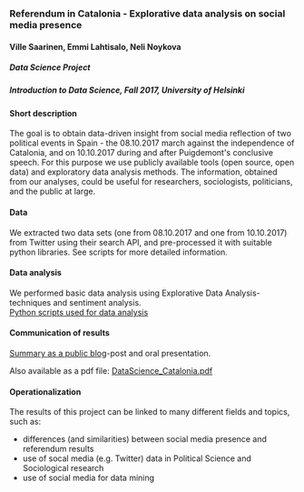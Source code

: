 ### Referendum in Catalonia - Explorative data analysis on social media presence  

#### Ville Saarinen, Emmi Lahtisalo, Neli Noykova  

##### Data Science Project
##### Introduction to Data Science, Fall 2017, University of Helsinki  

#### Short description  
The goal is to obtain data-driven insight from social media reflection of two political events in Spain - the 08.10.2017 march against the independence of Catalonia, and on 10.10.2017 during and after Puigdemont's conclusive speech. For this purpose we use publicly available tools (open source, open data) and exploratory data analysis methods. The information, obtained from our analyses, could be useful for researchers, sociologists, politicians, and the public at large.

#### Data  
We extracted two data sets (one from 08.10.2017 and one from 10.10.2017) from Twitter using their search API, and pre-processed it with suitable python libraries. See scripts for more detailed information.

#### Data analysis  
We performed basic data analysis using Explorative Data Analysis-techniques and sentiment analysis.   
[Python scripts used for data analysis](https://github.com/DeepIntuition/DataScienceProject2017/tree/master/j_notebooks)

#### Communication of results  
[Summary as a public blog](http://giants.duckdns.org:2368/referendum-in-catalonia/)-post and oral presentation.

Also available as a pdf file: [DataScience_Catalonia.pdf](https://github.com/DeepIntuition/DataScienceProject2017/blob/master/DataScience_Catalonia.pdf)

#### Operationalization  
The results of this project can be linked to many different fields and topics, such as:  
- differences (and similarities) between social media presence and referendum results  
- use of socal media (e.g. Twitter) data in Political Science and Sociological research  
- use of social media for data mining 




